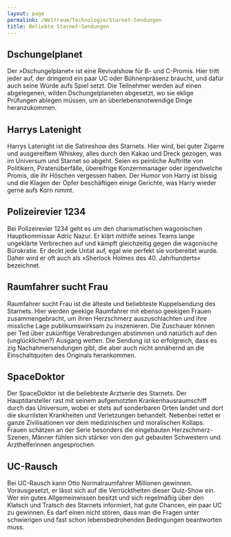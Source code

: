 ```yaml
---
layout: page
permalink: /Weltraum/Technologie/Starnet-Sendungen
title: Beliebte Starnet-Sendungen
---
```


## Dschungelplanet

Der &raquo;Dschungelplanet&laquo; ist eine Revivalshow für B- und C-Promis. Hier tritt jeder auf, der dringend ein paar UC oder Bühnenpräsenz braucht, und dafür auch seine Würde aufs Spiel setzt. Die Teilnehmer werden auf einen abgelegenen, wilden Dschungelplaneten abgesetzt, wo sie eklige Prüfungen ablegen müssen, um an überlebensnotwendige Dinge heranzukommen.

## Harrys Latenight

Harrys Latenight ist die Satireshow des Starnets. Hier wird, bei guter Zigarre und ausgereiftem Whiskey, alles durch den Kakao und Dreck gezogen, was im Universum und Starnet so abgeht. Seien es peinliche Auftritte von Politikern, Piratenüberfälle, übereifrige Konzernmanager oder irgendwelche Promis, die ihr Höschen vergessen haben. Der Humor von Harry ist bissig und die Klagen der Opfer beschäftigen einige Gerichte, was Harry wieder gerne aufs Korn nimmt.

## Polizeirevier 1234

Bei Polizeirevier 1234 geht es um den charismatischen wagonischen Hauptkommissar Adric Nazur. Er klärt mithilfe seines Teams lange ungeklärte Verbrechen auf und kämpft gleichzeitig gegen die wagonische Bürokratie. Er deckt jede Untat auf, egal wie perfekt sie vorbereitet wurde. Daher wird er oft auch als &raquo;Sherlock Holmes des 40. Jahrhunderts&laquo; bezeichnet.

## Raumfahrer sucht Frau

Raumfahrer sucht Frau ist die älteste und beliebteste Kuppelsendung des Starnets. Hier werden geekige Raumfahrer mit ebenso geekigen Frauen zusammengebracht, um ihren Herzschmerz auszuschlachten und ihre missliche Lage publikumswirksam zu inszenieren. Die Zuschauer können per Ted über zukünftige Verabredungen abstimmen und natürlich auf den (unglücklichen?) Ausgang wetten. Die Sendung ist so erfolgreich, dass es zig Nachahmersendungen gibt, die aber auch nicht annähernd an die Einschaltquoten des Originals herankommen.

## SpaceDoktor

Der SpaceDoktor ist die beliebteste Arztserie des Starnets. Der Hauptdarsteller rast mit seinem aufgemotzten Krankenhausraumschiff durch das Universum, wobei er stets auf sonderbaren Orten landet und dort die skurrilsten Krankheiten und Verletzungen behandelt. Nebenbei rettet er ganze Zivilisationen vor dem medizinischen und moralischen Kollaps. Frauen schätzen an der Serie besonders die eingebauten Herzschmerz-Szenen, Männer fühlen sich stärker von den gut gebauten Schwestern und Arzthelferinnen angesprochen.

## UC-Rausch

Bei UC-Rausch kann Otto Normalraumfahrer Millionen gewinnen. Vorausgesetzt, er lässt sich auf die Verrücktheiten dieser Quiz-Show ein. Wer ein gutes Allgemeinwissen besitzt und sich regelmäßig über den Klatsch und Tratsch des Starnets informiert, hat gute Chancen, ein paar UC zu gewinnen. Es darf einen nicht stören, dass man die Fragen unter schwierigen und fast schon lebensbedrohenden Bedingungen beantworten muss.
